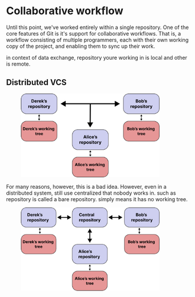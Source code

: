 # Collaborative workflow

Until this point, we've worked entirely within a single repository. One of the core features of Git is it's support for collaborative workflows. That is, a workflow consisting of multiple programmers, each with their own working copy of the project, and enabling them to sync up their work.&#x20;

in context of data exchange, repository youre working in is local and other is remote.&#x20;

## Distributed VCS



<figure><img src="../../.gitbook/assets/Group 44 (2).png" alt="" width="375"><figcaption></figcaption></figure>

For many reasons, however, this is a bad idea. However, even in a distributed system, still use centralized that nobody works in. such as repository is called a bare repository. simply means it has no working tree.



<figure><img src="../../.gitbook/assets/Group 45 (2).png" alt="" width="375"><figcaption></figcaption></figure>
